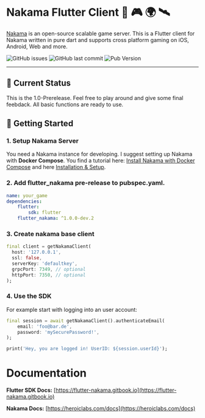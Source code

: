 # Nakama Flutter Client 🤩 🎮 🌍 🛰

[Nakama](https://github.com/heroiclabs/nakama) is an open-source scalable game server. This is a Flutter client for Nakama written in pure dart and supports cross platform gaming on iOS, Android, Web and more.

![GitHub issues](https://img.shields.io/github/issues-raw/obrunsmann/flutter_nakama?style=flat-square)
![GitHub last commit](https://img.shields.io/github/last-commit/obrunsmann/flutter_nakama?style=flat-square)
![Pub Version](https://img.shields.io/pub/v/nakama?style=flat-square)

---
## 🚦 Current Status

This is the 1.0-Prerelease. Feel free to play around and give some final feebdack. All basic functions are ready to use.

## 🚀 Getting Started

### 1. Setup Nakama Server
You need a Nakama instance for developing. I suggest setting up Nakama with **Docker Compose**. You find a tutorial here: [Install Nakama with Docker Compose](https://heroiclabs.com/docs/install-docker-quickstart/) and here [Installation & Setup](installation-and-setup.md).

### 2. Add flutter\_nakama pre-release to pubspec.yaml.
```yaml
name: your_game
dependencies:
    flutter:
        sdk: flutter
    flutter_nakama: ^1.0.0-dev.2
```

### 3. Create nakama base client
```dart
final client = getNakamaClient(
  host: '127.0.0.1',
  ssl: false,
  serverKey: 'defaultkey',
  grpcPort: 7349, // optional
  httpPort: 7350, // optional
);
```
### 4. Use the SDK
For example start with logging into an user account:
```dart
final session = await getNakamaClient().authenticateEmail(
    email: 'foo@bar.de',
    password: 'mySecurePassword!',
);

print('Hey, you are logged in! UserID: ${session.userId}');
```

# Documentation
**Flutter SDK Docs:**
[https://flutter-nakama.gitbook.io](https://flutter-nakama.gitbook.io)

**Nakama Docs:**
[https://heroiclabs.com/docs](https://heroiclabs.com/docs)